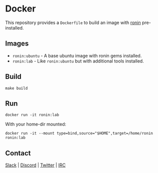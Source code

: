 # Docker

This repository provides a `Dockerfile` to build an image with [ronin]
pre-installed.

## Images

* `ronin:ubuntu` - A base ubuntu image with ronin gems installed.
* `ronin:lab` - Like `ronin:ubuntu` but with additional tools installed.

## Build

```shell
make build
```

## Run

```shell
docker run -it ronin:lab
```

With your home-dir mounted:

```shell
docker run -it --mount type=bind,source="$HOME",target=/home/ronin ronin:lab
```

## Contact

[Slack](https://ronin-rb.slack.com) |
[Discord](https://discord.gg/6WAb3PsVX9) |
[Twitter](https://twitter.com/ronin_rb) |
[IRC](https://ronin-rb.dev/irc/)

[ronin]: https://ronin-rb.dev/
